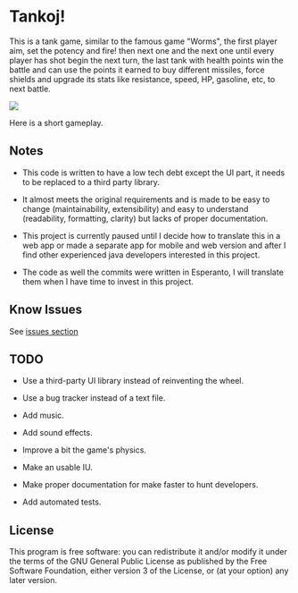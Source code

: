 # Tankoj!

This is a tank game, similar to the famous game "Worms", the first player aim, set the potency and fire! then next one and the next one until every player has shot begin the next turn, the last tank with health points win the battle and can use the points it earned to buy different missiles, force shields and upgrade its stats like resistance, speed, HP, gasoline, etc, to next battle.


[![](https://i.ibb.co/6t8rRwM/shor.png)](https://youtu.be/C3QphZC7b80)

Here is a short gameplay.

## Notes

* This code is written to have a low tech debt except the UI part, it needs to be replaced to a third party library.

* It almost meets the original requirements and is made to be easy to change (maintainability, extensibility) and easy to understand (readability, formatting, clarity) but lacks of proper documentation.

* This project is currently paused until I decide how to translate this in a web app or made a separate app for mobile and web version and after I find other experienced java developers interested in this project.

* The code as well the commits were written in Esperanto, I will translate them when I have time to invest in this project.

## Know Issues
See [issues section](https://github.com/EGA-SUPREMO/Tanks-game/issues)

## TODO

* Use a third-party UI library instead of reinventing the wheel.

* Use a bug tracker instead of a text file.

* Add music.

* Add sound effects.

* Improve a bit the game's physics.

* Make an usable IU.

* Make proper documentation for make faster to hunt developers.

* Add automated tests.

## License

This program is free software: you can redistribute it and/or modify
    it under the terms of the GNU General Public License as published by
    the Free Software Foundation, either version 3 of the License, or
    (at your option) any later version.
